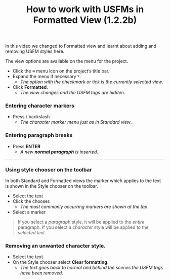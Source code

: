 ﻿---
title: How to work with USFMs  in Formatted View (1.2.2b)
---
In this video we changed to Formatted view and learnt about adding and removing USFM styles here.

The view options are available on the menu for the project.

-   Click the **≡** menu icon on the project’s title bar.
-   Expand the menu if necessary ˅.  
    -  *The option with the checkmark or tick is the currently selected view*.
-   Click **Formatted**.  
    -  *The view changes and the USFM tags are hidden*.

### Entering character markers

-   Press \\ backslash  
    -  *The character marker menu just as in Standard view*.

### Entering paragraph breaks

-   Press **ENTER**  
    -  *A new **normal paragraph** is inserted*.
 
-----


### Using style chooser on the toolbar

In both Standard and Formatted views the marker which applies to the text is shown in the Style chooser on the toolbar.

-   Select the text
-   Click the chooser.  
    -  *The most commonly occurring markers are shown at the top*.
-   Select a marker
>   If you select a *paragraph* style, it will be applied to the *entire* paragraph.
>   If you select a *character* style will be applied to the *selected text*.

### Removing an unwanted character style.

-   Select the text
-   On the Style chooser select **Clear formatting**.  
    -  *The text goes back to normal and behind the scenes the USFM tags have been removed*.

